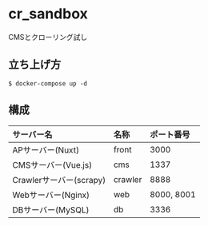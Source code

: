 # cr_sandbox
CMSとクローリング試し

## 立ち上げ方

```
$ docker-compose up -d
```

## 構成

| サーバー名       | 名称 | ポート番号 |
|:-----|:-------------------------------|:-----|
| APサーバー(Nuxt)    | front | 3000 |
| CMSサーバー(Vue.js)    | cms | 1337 |
| Crawlerサーバー(scrapy) | crawler | 8888 |
| Webサーバー(Nginx)    | web | 8000, 8001 |
| DBサーバー(MySQL)    | db | 3336 |